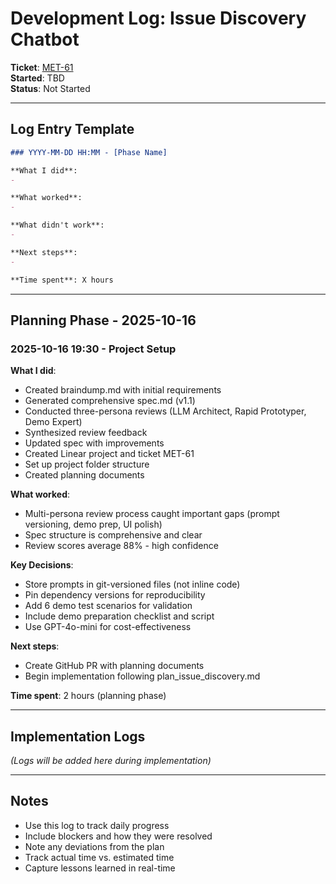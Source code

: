 # Development Log: Issue Discovery Chatbot

**Ticket**: [MET-61](https://linear.app/metresearch/issue/MET-61)  
**Started**: TBD  
**Status**: Not Started

---

## Log Entry Template

```markdown
### YYYY-MM-DD HH:MM - [Phase Name]

**What I did**:
- 

**What worked**:
- 

**What didn't work**:
- 

**Next steps**:
- 

**Time spent**: X hours
```

---

## Planning Phase - 2025-10-16

### 2025-10-16 19:30 - Project Setup

**What I did**:
- Created braindump.md with initial requirements
- Generated comprehensive spec.md (v1.1)
- Conducted three-persona reviews (LLM Architect, Rapid Prototyper, Demo Expert)
- Synthesized review feedback
- Updated spec with improvements
- Created Linear project and ticket MET-61
- Set up project folder structure
- Created planning documents

**What worked**:
- Multi-persona review process caught important gaps (prompt versioning, demo prep, UI polish)
- Spec structure is comprehensive and clear
- Review scores average 88% - high confidence

**Key Decisions**:
- Store prompts in git-versioned files (not inline code)
- Pin dependency versions for reproducibility
- Add 6 demo test scenarios for validation
- Include demo preparation checklist and script
- Use GPT-4o-mini for cost-effectiveness

**Next steps**:
- Create GitHub PR with planning documents
- Begin implementation following plan_issue_discovery.md

**Time spent**: 2 hours (planning phase)

---

## Implementation Logs

_(Logs will be added here during implementation)_

---

## Notes

- Use this log to track daily progress
- Include blockers and how they were resolved
- Note any deviations from the plan
- Track actual time vs. estimated time
- Capture lessons learned in real-time

